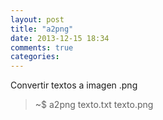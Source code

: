 ```yaml
---
layout: post
title: "a2png"
date: 2013-12-15 18:34
comments: true
categories: 
---
```

Convertir textos a imagen .png

>~$ a2png texto.txt texto.png

